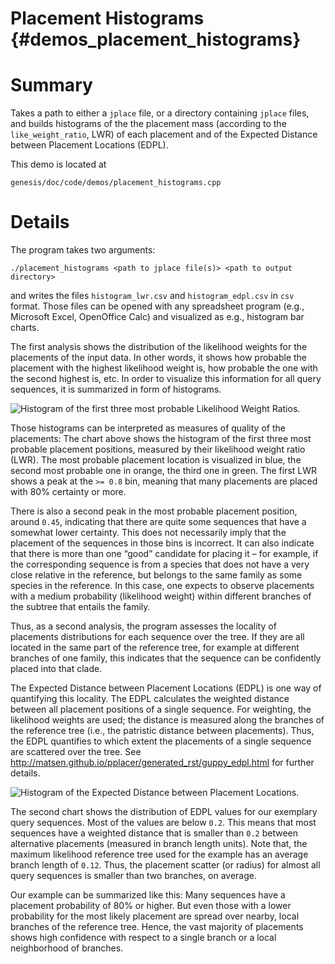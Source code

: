 Placement Histograms {#demos_placement_histograms}
===========

# Summary

Takes a path to either a `jplace` file, or a directory containing `jplace` files,
and builds histograms of the the placement mass (according to the
`like_weight_ratio`, LWR) of each placement and of the Expected Distance between Placement
Locations (EDPL).

This demo is located at

    genesis/doc/code/demos/placement_histograms.cpp

# Details

The program takes two arguments:

    ./placement_histograms <path to jplace file(s)> <path to output directory>

and writes the files `histogram_lwr.csv` and `histogram_edpl.csv` in `csv` format. Those files
can be opened with any spreadsheet program (e.g., Microsoft Excel, OpenOffice Calc) and
visualized as e.g., histogram bar charts.

The first analysis shows the distribution of the likelihood weights for the placements of the input
data. In other words, it shows how probable the placement with the highest likelihood weight is,
how probable the one with the second highest is, etc. In order to visualize this information for
all query sequences, it is summarized in form of histograms.

![Histogram of the first three most probable Likelihood Weight Ratios.](demos/hist_lwr.png)

Those histograms can be interpreted as measures of quality of the placements:
The chart above shows the histogram of the first three most probable placement positions,
measured by their likelihood weight ratio (LWR).
The most probable placement location is visualized in blue, the second most
probable one in orange, the third one in green. The first LWR shows a peak at the `>= 0.8` bin,
meaning that many placements are placed with 80% certainty or more.

There is also a second peak in the most probable placement position, around `0.45`, indicating
that there are quite some sequences that have a somewhat lower certainty.
This does not necessarily imply that the placement of the sequences in those bins is incorrect.
It can also indicate that there is more than one “good” candidate for placing it – for example,
if the corresponding sequence is from a species that does not have a very close relative in the
reference, but belongs to the same family as some species in the reference. In this case, one
expects to observe placements with a medium probability (likelihood weight) within different
branches of the subtree that entails the family.

Thus, as a second analysis, the program assesses the locality of placements distributions for each
sequence over the tree. If they are all located in the same part of the reference tree, for
example at different branches of one family, this indicates that the sequence can be
confidently placed into that clade.

The Expected Distance between Placement Locations (EDPL) is one way of quantifying this locality.
The EDPL calculates the weighted distance between all placement positions of a single
sequence. For weighting, the likelihood weights are used; the distance is measured along the
branches of the reference tree (i.e., the patristic distance between placements). Thus, the
EDPL quantifies to which extent the placements of a single sequence are scattered over the
tree. See http://matsen.github.io/pplacer/generated_rst/guppy_edpl.html for further details.

![Histogram of the Expected Distance between Placement Locations.](demos/hist_edpl.png)

The second chart shows the distribution of EDPL values for our exemplary query sequences.
Most of the values are below `0.2`. This means that most sequences have a weighted distance that
is smaller than `0.2` between alternative placements (measured in branch length units).
Note that, the maximum likelihood reference tree used for the example has an average branch
length of `0.12`. Thus, the placement scatter (or radius) for almost all query sequences is smaller
than two branches, on average.

Our example can be summarized like this: Many sequences have a placement probability of 80% or
higher. But even those with a lower probability for the most likely placement are spread over
nearby, local branches of the reference tree. Hence, the vast majority of placements shows high
confidence with respect to a single branch or a local neighborhood of branches.
